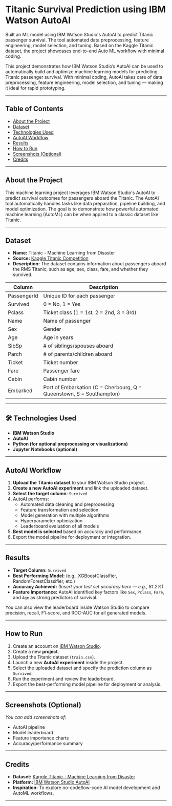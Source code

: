 # Titanic Survival Prediction using IBM Watson AutoAI
Built an ML model using IBM Watson Studio's AutoAI to predict Titanic passenger survival. The tool automated data preprocessing, feature engineering, model selection, and tuning. Based on the Kaggle Titanic dataset, the project showcases end-to-end Auto ML workflow with minimal coding.

This project demonstrates how IBM Watson Studio’s AutoAI can be used to automatically build and optimize machine learning models for predicting Titanic passenger survival. With minimal coding, AutoAI takes care of data preprocessing, feature engineering, model selection, and tuning — making it ideal for rapid prototyping.

---

## Table of Contents

- [About the Project](#about-the-project)
- [Dataset](#dataset)
- [Technologies Used](#technologies-used)
- [AutoAI Workflow](#autoai-workflow)
- [Results](#results)
- [How to Run](#how-to-run)
- [Screenshots (Optional)](#screenshots-optional)
- [Credits](#credits)

---

## About the Project

This machine learning project leverages IBM Watson Studio's AutoAI to predict survival outcomes for passengers aboard the Titanic. The AutoAI tool automatically handles tasks like data preparation, pipeline building, and model optimization. The goal is to demonstrate how powerful automated machine learning (AutoML) can be when applied to a classic dataset like Titanic.

---

## Dataset

- **Name:** Titanic - Machine Learning from Disaster  
- **Source:** [Kaggle Titanic Competition](https://www.kaggle.com/competitions/titanic)  
- **Description:** The dataset contains information about passengers aboard the RMS Titanic, such as age, sex, class, fare, and whether they survived.

| Column | Description |
|--------|-------------|
| PassengerId | Unique ID for each passenger |
| Survived | 0 = No, 1 = Yes |
| Pclass | Ticket class (1 = 1st, 2 = 2nd, 3 = 3rd) |
| Name | Name of passenger |
| Sex | Gender |
| Age | Age in years |
| SibSp | # of siblings/spouses aboard |
| Parch | # of parents/children aboard |
| Ticket | Ticket number |
| Fare | Passenger fare |
| Cabin | Cabin number |
| Embarked | Port of Embarkation (C = Cherbourg, Q = Queenstown, S = Southampton) |

---

## 🛠️ Technologies Used

- **IBM Watson Studio**
- **AutoAI**
- **Python (for optional preprocessing or visualizations)**
- **Jupyter Notebooks (optional)**

---

## AutoAI Workflow

1. **Upload the Titanic dataset** to your IBM Watson Studio project.
2. **Create a new AutoAI experiment** and link the uploaded dataset.
3. **Select the target column**: `Survived`
4. AutoAI performs:
   - Automated data cleaning and preprocessing
   - Feature transformation and selection
   - Model generation with multiple algorithms
   - Hyperparameter optimization
   - Leaderboard evaluation of all models
5. **Best model is selected** based on accuracy and performance.
6. Export the model pipeline for deployment or integration.

---

## Results

- **Target Column:** `Survived`
- **Best Performing Model:** (e.g., XGBoostClassifier, RandomForestClassifier, etc.)
- **Accuracy Achieved:** _(Insert your test set accuracy here — e.g., 81.2%)_
- **Feature Importance:** AutoAI identified key factors like `Sex`, `Pclass`, `Fare`, and `Age` as strong predictors of survival.

You can also view the leaderboard inside Watson Studio to compare precision, recall, F1-score, and ROC-AUC for all generated models.

---

## How to Run

1. Create an account on [IBM Watson Studio](https://www.ibm.com/cloud/watson-studio).
2. Create a new **project**.
3. Upload the Titanic dataset (`train.csv`).
4. Launch a new **AutoAI experiment** inside the project.
5. Select the uploaded dataset and specify the prediction column as `Survived`.
6. Run the experiment and review the leaderboard.
7. Export the best-performing model pipeline for deployment or analysis.

---

## Screenshots (Optional)

*You can add screenshots of:*
- AutoAI pipeline
- Model leaderboard
- Feature importance charts
- Accuracy/performance summary

---

## Credits

- **Dataset:** [Kaggle Titanic - Machine Learning from Disaster](https://www.kaggle.com/competitions/titanic)
- **Platform:** [IBM Watson Studio AutoAI](https://www.ibm.com/cloud/watson-studio/autoai)
- **Inspiration:** To explore no-code/low-code AI model development and AutoML workflows.

---


